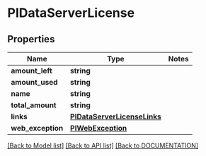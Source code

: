 # PIDataServerLicense

## Properties
Name | Type | Notes
------------ | ------------- | -------------
**amount_left** | **string**
**amount_used** | **string**
**name** | **string**
**total_amount** | **string**
**links** | **[**PIDataServerLicenseLinks**](../models/PIDataServerLicenseLinks.md)**
**web_exception** | **[**PIWebException**](../models/PIWebException.md)**

[[Back to Model list]](../../DOCUMENTATION.md#documentation-for-models) [[Back to API list]](../../DOCUMENTATION.md#documentation-for-api-endpoints) [[Back to DOCUMENTATION]](../../DOCUMENTATION.md)
